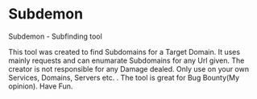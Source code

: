 # Subdemon
Subdemon - Subfinding tool

This tool was created to find Subdomains for a Target Domain. It uses mainly requests and can enumarate Subdomains for any Url given. The creator is not responsible for any Damage dealed.
Only use on your own Services, Domains, Servers etc. . The tool is great for Bug Bounty(My opinion). Have Fun.

